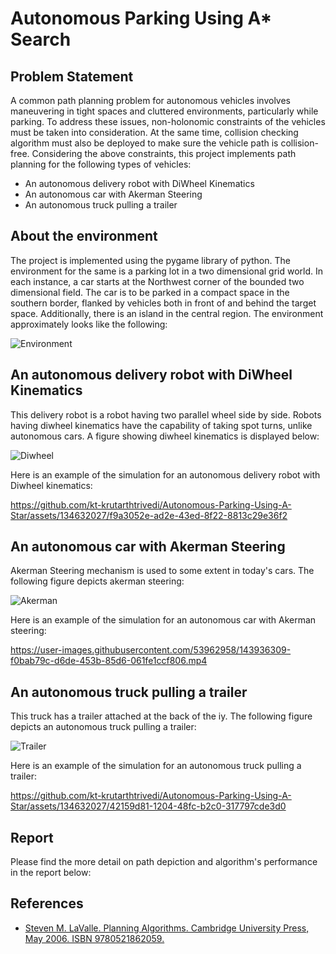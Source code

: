 # Autonomous Parking Using A* Search

## Problem Statement
A common path planning problem for autonomous vehicles involves maneuvering in tight spaces and cluttered environments, particularly while parking. To address these issues, non-holonomic constraints of the vehicles must be taken into consideration. At the same time, collision checking algorithm must also be deployed to make sure the vehicle path is collision-free. Considering the above constraints, this project implements path planning for the following types of vehicles:
* An autonomous delivery robot with DiWheel Kinematics
* An autonomous car with Akerman Steering
* An autonomous truck pulling a trailer

## About the environment
The project is implemented using the pygame library of python. The environment for the same is a parking lot in a two dimensional grid world. In each instance, a car starts at the Northwest corner of the bounded two dimensional field. The car is to be parked in a compact space in the southern border, flanked by vehicles both in front of and behind the target space. Additionally, there is an island in the central region. The environment approximately looks like the following:

![Environment](https://github.com/kt-krutarthtrivedi/Autonomous-Parking-Using-A-Star/assets/134632027/27047065-5cca-4541-8e96-4c971ec65584)


## An autonomous delivery robot with DiWheel Kinematics
  This delivery robot is a robot having two parallel wheel side by side. Robots having diwheel kinematics have the capability of taking spot turns, unlike autonomous cars. A figure showing diwheel kinematics is displayed below:

![Diwheel](https://github.com/kt-krutarthtrivedi/Autonomous-Parking-Using-A-Star/assets/134632027/ab6b4a5f-c055-4256-a27e-6d66a217c20e)


Here is an example of the simulation for an autonomous delivery robot with Diwheel kinematics:



https://github.com/kt-krutarthtrivedi/Autonomous-Parking-Using-A-Star/assets/134632027/f9a3052e-ad2e-43ed-8f22-8813c29e36f2



## An autonomous car with Akerman Steering

Akerman Steering mechanism is used to some extent in today's cars. The following figure depicts akerman steering:

![Akerman](https://github.com/kt-krutarthtrivedi/Autonomous-Parking-Using-A-Star/assets/134632027/c2131664-e67a-4b98-853d-da6ff63a0a35)


Here is an example of the simulation for an autonomous car with Akerman steering:

https://user-images.githubusercontent.com/53962958/143936309-f0bab79c-d6de-453b-85d6-061fe1ccf806.mp4



## An autonomous truck pulling a trailer

This truck has a trailer attached at the back of the iy. The following figure depicts an autonomous truck pulling a trailer:

![Trailer](https://github.com/kt-krutarthtrivedi/Autonomous-Parking-Using-A-Star/assets/134632027/b36e4689-20e7-47b3-964b-92a2f5347c02)



Here is an example of the simulation for an autonomous truck pulling a trailer:



https://github.com/kt-krutarthtrivedi/Autonomous-Parking-Using-A-Star/assets/134632027/42159d81-1204-48fc-b2c0-317797cde3d0


## Report

Please find the more detail on path depiction and algorithm's performance in the report below:




## References
* [Steven M. LaValle. Planning Algorithms. Cambridge University Press, May 2006. ISBN 9780521862059.](http://lavalle.pl/planning/)

